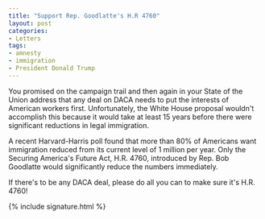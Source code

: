 ```yaml
---
title: "Support Rep. Goodlatte's H.R 4760"
layout: post
categories:
- Letters
tags:
- amnesty
- immigration
- President Donald Trump
---
```


You promised on the campaign trail and then again in your State of the Union address that any deal on DACA needs to put the interests of American workers first. Unfortunately, the White House proposal wouldn't accomplish this because it would take at least 15 years before there were significant reductions in legal immigration.

A recent Harvard-Harris poll found that more than 80% of Americans want immigration reduced from its current level of 1 million per year. Only the Securing America's Future Act, H.R. 4760, introduced by Rep. Bob Goodlatte would significantly reduce the numbers immediately.

If there's to be any DACA deal, please do all you can to make sure it's H.R. 4760!

{% include signature.html %}
